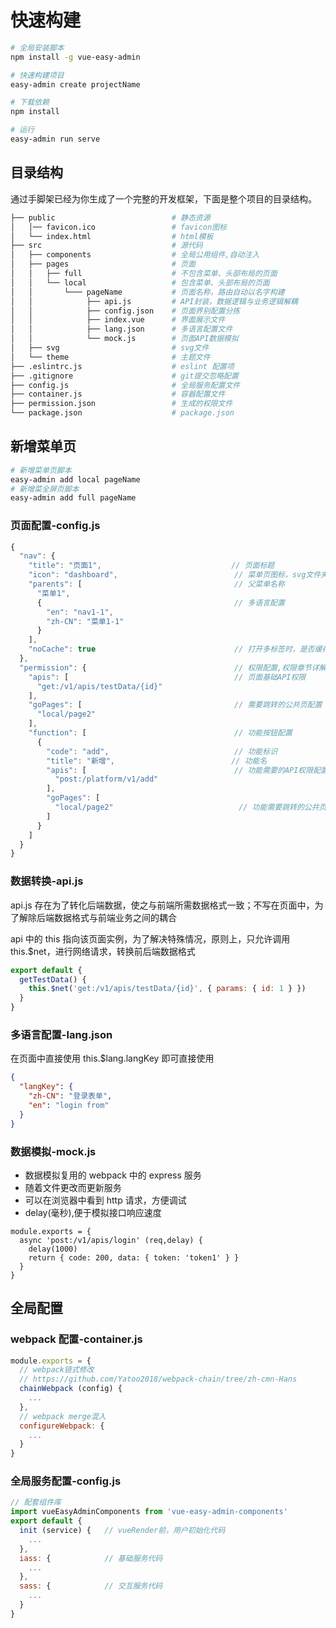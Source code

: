 # 快速构建

```bash
# 全局安装脚本
npm install -g vue-easy-admin

# 快速构建项目
easy-admin create projectName

# 下载依赖
npm install

# 运行
easy-admin run serve
```

## 目录结构

通过手脚架已经为你生成了一个完整的开发框架，下面是整个项目的目录结构。

```bash
├── public                          # 静态资源
│   │── favicon.ico                 # favicon图标
│   └── index.html                  # html模板
├── src                             # 源代码
│   ├── components                  # 全局公用组件,自动注入
│   ├── pages                       # 页面
│   │   ├── full                    # 不包含菜单、头部布局的页面
│   │   └── local                   # 包含菜单、头部布局的页面
│   │       └─── pageName           # 页面名称，路由自动以名字构建
│   │            ├── api.js         # API封装，数据逻辑与业务逻辑解耦
│   │            ├── config.json    # 页面界别配置分拣
│   │            ├── index.vue      # 界面展示文件
│   │            ├── lang.json      # 多语言配置文件
│   │            └── mock.js        # 页面API数据模拟
│   ├── svg                         # svg文件
│   └── theme                       # 主题文件
├── .eslintrc.js                    # eslint 配置项
├── .gitignore                      # git提交忽略配置
├── config.js                       # 全局服务配置文件
├── container.js                    # 容器配置文件
├── permission.json                 # 生成的权限文件
└── package.json                    # package.json
```

## 新增菜单页

```bash
# 新增菜单页脚本
easy-admin add local pageName
# 新增菜全屏页脚本
easy-admin add full pageName
```

### 页面配置-config.js

```js
{
  "nav": {
    "title": "页面1",                             // 页面标题
    "icon": "dashboard",                          // 菜单页图标，svg文件夹下svg文件名
    "parents": [                                  // 父菜单名称
      "菜单1",
      {                                           // 多语言配置
        "en": "nav1-1",
        "zh-CN": "菜单1-1"
      }
    ],
    "noCache": true                               // 打开多标签时，是否缓存该页面，默认缓存
  },
  "permission": {                                 // 权限配置,权限章节详解
    "apis": [                                     // 页面基础API权限
      "get:/v1/apis/testData/{id}"
    ],
    "goPages": [                                  // 需要跳转的公共页配置
      "local/page2"
    ],
    "function": [                                 // 功能按钮配置
      {
        "code": "add",                            // 功能标识
        "title": "新增",                          // 功能名
        "apis": [                                 // 功能需要的API权限配置
          "post:/platform/v1/add"
        ],
        "goPages": [
          "local/page2"                            // 功能需要跳转的公共页配置
        ]
      }
    ]
  }
}
```

### 数据转换-api.js

api.js 存在为了转化后端数据，使之与前端所需数据格式一致；不写在页面中，为了解除后端数据格式与前端业务之间的耦合

api 中的 this 指向该页面实例，为了解决特殊情况，原则上，只允许调用 this.$net，进行网络请求，转换前后端数据格式

```js
export default {
  getTestData() {
    this.$net('get:/v1/apis/testData/{id}', { params: { id: 1 } })
  }
}
```

### 多语言配置-lang.json

在页面中直接使用 this.$lang.langKey 即可直接使用

```json
{
  "langKey": {
    "zh-CN": "登录表单",
    "en": "login from"
  }
}
```

### 数据模拟-mock.js

- 数据模拟复用的 webpack 中的 express 服务
- 随着文件更改而更新服务
- 可以在浏览器中看到 http 请求，方便调试
- delay(毫秒),便于模拟接口响应速度

```
module.exports = {
  async 'post:/v1/apis/login' (req,delay) {
    delay(1000)
    return { code: 200, data: { token: 'token1' } }
  }
}
```

## 全局配置

### webpack 配置-container.js

```js
module.exports = {
  // webpack链式修改
  // https://github.com/Yatoo2018/webpack-chain/tree/zh-cmn-Hans
  chainWebpack (config) {
    ...
  },
  // webpack merge混入
  configureWebpack: {
    ...
  }
}
```

### 全局服务配置-config.js

```js
// 配套组件库
import vueEasyAdminComponents from 'vue-easy-admin-components'
export default {
  init (service) {   // vueRender前，用户初始化代码
    ...
  },
  iass: {            // 基础服务代码
    ...
  },
  sass: {            // 交互服务代码
    ...
  }
}
```
